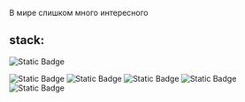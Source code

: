 В мире слишком много интересного

## stack:
![Static Badge](https://img.shields.io/badge/Golang-nm?logo=go&logoColor=white&color=black)

![Static Badge](https://img.shields.io/badge/Notion-nm?logo=notion&logoColor=white&color=black) ![Static Badge](https://img.shields.io/badge/PostgreSQL-nm?logo=postgresql&logoColor=white&color=black) ![Static Badge](https://img.shields.io/badge/Git-nm?logo=git&logoColor=white&color=black) ![Static Badge](https://img.shields.io/badge/SQLAlchemy-nm?logo=sqlalchemy&logoColor=white&color=black)  ![Static Badge](https://img.shields.io/badge/Python-nm?logo=python&logoColor=white&color=black) 





